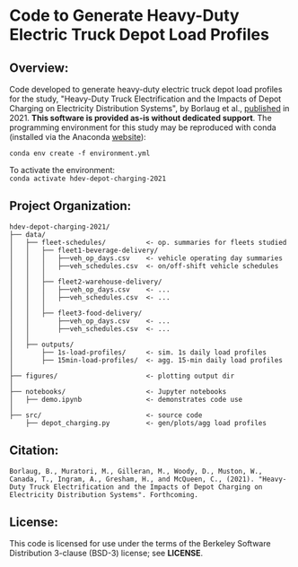 # Code to Generate Heavy-Duty Electric Truck Depot Load Profiles

## Overview:  
Code developed to generate heavy-duty electric truck depot load profiles for
the study, "Heavy-Duty Truck Electrification and the Impacts of Depot Charging
on Electricity Distribution Systems", by Borlaug et al., [published]() in 2021. **This software is provided as-is without dedicated support**. The programming environment for this study may be reproduced with conda (installed via the Anaconda [website](https://docs.anaconda.com/anaconda/install/)):  
  
`conda env create -f environment.yml`  
  
To activate the environment:  
`conda activate hdev-depot-charging-2021`  

## Project Organization:

    hdev-depot-charging-2021/
    ├── data/
    │   ├── fleet-schedules/          <- op. summaries for fleets studied
    │   │   ├── fleet1-beverage-delivery/
    │   │   │   ├──veh_op_days.csv    <- vehicle operating day summaries
    │   │   │   ├──veh_schedules.csv  <- on/off-shift vehicle schedules
    │   │   │
    │   │   ├── fleet2-warehouse-delivery/
    │   │   │   ├──veh_op_days.csv    <- ...
    │   │   │   ├──veh_schedules.csv  <- ...
    │   │   │
    │   │   ├── fleet3-food-delivery/
    │   │       ├──veh_op_days.csv    <- ...
    │   │       ├──veh_schedules.csv  <- ...
    │   │
    │   ├── outputs/
    │       ├── 1s-load-profiles/     <- sim. 1s daily load profiles
    │       ├── 15min-load-profiles/  <- agg. 15-min daily load profiles
    │   
    ├── figures/                      <- plotting output dir
    │
    ├── notebooks/                    <- Jupyter notebooks
    │   ├── demo.ipynb                <- demonstrates code use
    │
    ├── src/                          <- source code
        ├── depot_charging.py         <- gen/plots/agg load profiles
  
## Citation:  
`Borlaug, B., Muratori, M., Gilleran, M., Woody, D., Muston, W., Canada, T., Ingram, A., Gresham, H., and McQueen, C., (2021). "Heavy-Duty Truck Electrification and the Impacts of Depot Charging on Electricity Distribution Systems". Forthcoming.`  
  
## License:  
This code is licensed for use under the terms of the Berkeley Software Distribution 3-clause (BSD-3) license; see **LICENSE**.
